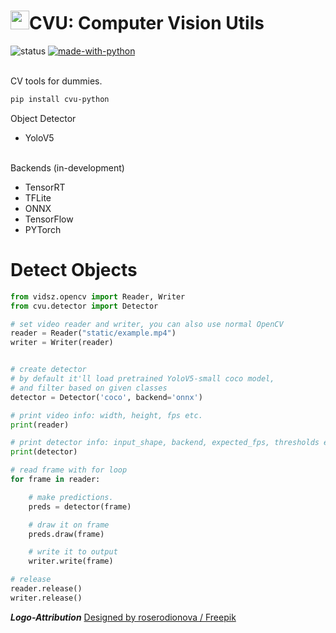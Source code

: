 # <img src="https://raw.githubusercontent.com/BlueMirrors/cvu/master/static/logo.png" width="30">CVU: Computer Vision Utils

![status](https://img.shields.io/pypi/status/ansicolortags.svg) [![made-with-python](https://img.shields.io/badge/Made%20with-Python-1f425f.svg)](https://www.python.org/)

<br>
CV tools for dummies.

```bash
pip install cvu-python
```

Object Detector

- YoloV5

<br>
Backends (in-development)

- TensorRT
- TFLite
- ONNX
- TensorFlow
- PYTorch

# Detect Objects

```python
from vidsz.opencv import Reader, Writer
from cvu.detector import Detector

# set video reader and writer, you can also use normal OpenCV
reader = Reader("static/example.mp4")
writer = Writer(reader)


# create detector
# by default it'll load pretrained YoloV5-small coco model,
# and filter based on given classes
detector = Detector('coco', backend='onnx')

# print video info: width, height, fps etc.
print(reader)

# print detector info: input_shape, backend, expected_fps, thresholds etc.
print(detector)

# read frame with for loop
for frame in reader:

    # make predictions.
    preds = detector(frame)

    # draw it on frame
    preds.draw(frame)

    # write it to output
    writer.write(frame)

# release
reader.release()
writer.release()

```

**_Logo-Attribution_**
<a href="http://www.freepik.com">Designed by roserodionova / Freepik</a>
